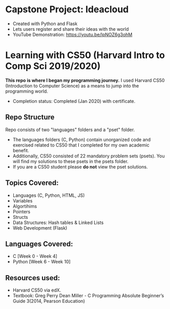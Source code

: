 # Capstone Project: Ideacloud
* Created with Python and Flask
* Lets users register and share their ideas with the world
* YouTube Demonstration: https://youtu.be/lpNOZ6g3ohM


# Learning with CS50 (Harvard Intro to Comp Sci 2019/2020)
**This repo is where I began my programming journey.** I used Harvard CS50 (Introduction to Computer Science) as a means to jump into the programming world.
* Completion status: Completed (Jan 2020) with certificate. 

## Repo Structure
Repo consists of two "languages" folders and a "pset" folder. 
* The languages folders (C, Python) contain unorganized code and exercised related to CS50 that I completed for my own academic benefit. 
* Additionally, CS50 consisted of 22 mandatory problem sets (psets). You will find my solutions to these psets in the psets folder.
* If you are a CS50 student please **do not** view the pset solutions.

## Topics Covered:
* Languages (C, Python, HTML, JS)
* Variables
* Algortihims
* Pointers
* Structs
* Data Structures: Hash tables & Linked Lists
* Web Development (Flask)

## Languages Covered:
* C [Week 0 - Week 4]
* Python [Week 6 - Week 10]

## Resources used:
* Harvard CS50 via edX.
* Textbook: Greg Perry Dean Miller - C Programming Absolute Beginner’s Guide 3(2014, Pearson Education)
